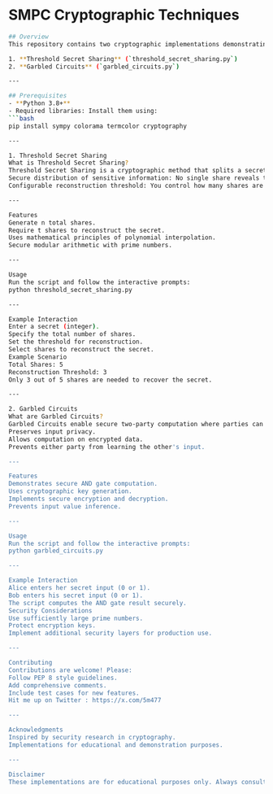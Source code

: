 # SMPC Cryptographic Techniques
  ```bash
## Overview
This repository contains two cryptographic implementations demonstrating privacy and security techniques:

1. **Threshold Secret Sharing** (`threshold_secret_sharing.py`)
2. **Garbled Circuits** (`garbled_circuits.py`)

---

## Prerequisites
- **Python 3.8+**
- Required libraries: Install them using:
  ```bash
  pip install sympy colorama termcolor cryptography

---

1. Threshold Secret Sharing
What is Threshold Secret Sharing?
Threshold Secret Sharing is a cryptographic method that splits a secret into multiple shares, allowing reconstruction only when a minimum number of shares are combined. This technique ensures:
Secure distribution of sensitive information: No single share reveals the entire secret.
Configurable reconstruction threshold: You control how many shares are needed to unlock the secret.

---

Features
Generate n total shares.
Require t shares to reconstruct the secret.
Uses mathematical principles of polynomial interpolation.
Secure modular arithmetic with prime numbers.

---

Usage
Run the script and follow the interactive prompts:
python threshold_secret_sharing.py

---

Example Interaction
Enter a secret (integer).
Specify the total number of shares.
Set the threshold for reconstruction.
Select shares to reconstruct the secret.
Example Scenario
Total Shares: 5
Reconstruction Threshold: 3
Only 3 out of 5 shares are needed to recover the secret.

---

2. Garbled Circuits
What are Garbled Circuits?
Garbled Circuits enable secure two-party computation where parties can jointly compute a function without revealing their individual inputs. This technique:
Preserves input privacy.
Allows computation on encrypted data.
Prevents either party from learning the other's input.

---

Features
Demonstrates secure AND gate computation.
Uses cryptographic key generation.
Implements secure encryption and decryption.
Prevents input value inference.

---

Usage
Run the script and follow the interactive prompts:
python garbled_circuits.py

---

Example Interaction
Alice enters her secret input (0 or 1).
Bob enters his secret input (0 or 1).
The script computes the AND gate result securely.
Security Considerations
Use sufficiently large prime numbers.
Protect encryption keys.
Implement additional security layers for production use.

---

Contributing
Contributions are welcome! Please:
Follow PEP 8 style guidelines.
Add comprehensive comments.
Include test cases for new features.
Hit me up on Twitter : https://x.com/5m477

---

Acknowledgments
Inspired by security research in cryptography.
Implementations for educational and demonstration purposes.

---

Disclaimer
These implementations are for educational purposes only. Always consult cryptography experts for production-level security solutions.


